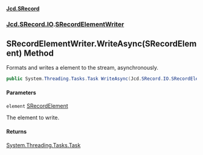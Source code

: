 #### [Jcd.SRecord](index.md 'index')
### [Jcd.SRecord.IO](Jcd.SRecord.IO.md 'Jcd.SRecord.IO').[SRecordElementWriter](Jcd.SRecord.IO.SRecordElementWriter.md 'Jcd.SRecord.IO.SRecordElementWriter')

## SRecordElementWriter.WriteAsync(SRecordElement) Method

Formats and writes a element to the stream, asynchronously.

```csharp
public System.Threading.Tasks.Task WriteAsync(Jcd.SRecord.IO.SRecordElement element);
```
#### Parameters

<a name='Jcd.SRecord.IO.SRecordElementWriter.WriteAsync(Jcd.SRecord.IO.SRecordElement).element'></a>

`element` [SRecordElement](Jcd.SRecord.IO.SRecordElement.md 'Jcd.SRecord.IO.SRecordElement')

The element to write.

#### Returns
[System.Threading.Tasks.Task](https://docs.microsoft.com/en-us/dotnet/api/System.Threading.Tasks.Task 'System.Threading.Tasks.Task')